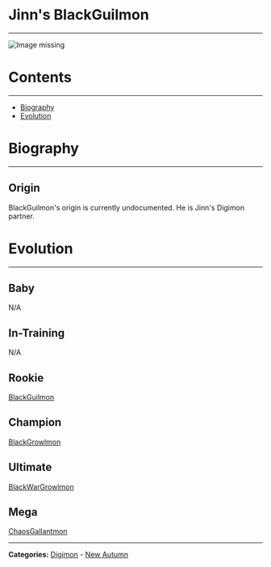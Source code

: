# Jinn's BlackGuilmon
-----
![Image missing]({{site.baseurl}}/wiki/resources/BlackGuilmon.png)

# Contents
-----
- [Biography](#biography)
- [Evolution](#evolution)

# Biography
-----
## Origin
BlackGuilmon's origin is currently undocumented. He is Jinn's Digimon partner.

# Evolution
-----
## Baby  
N/A  

## In-Training  
N/A  

## Rookie
[BlackGuilmon](http://www.wikimon.net/BlackGuilmon)  

## Champion
[BlackGrowlmon](http://www.wikimon.net/BlackGrowlmon)  

## Ultimate
[BlackWarGrowlmon](http://www.wikimon.net/BlackWarGrowlmon)  

## Mega
[ChaosGallantmon](http://www.wikimon.net/ChaosGallantmon)  

-----

**Categories:** [Digimon](../categories/Digimon) - [New Autumn](../categories/New_Autumn)
